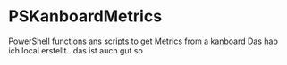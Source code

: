 # PSKanboardMetrics

PowerShell functions ans scripts to get Metrics from a kanboard
Das hab ich local erstellt...das ist auch gut so
